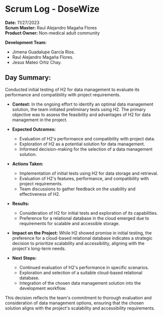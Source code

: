 # Scrum Log - DoseWize

**Date:** 11/27/2023  
**Scrum Master:**  Raul Alejandro Magaña Flores  
**Product Owner:**  Non-medical adult community  

**Development Team:**
-   Jimena Guadalupe García Ríos.
-   Raul Alejandro Magaña Flores.
-   Jesus Mateo Ortiz Chay.

## Day Summary:
  Conducted initial testing of H2 for data management to evaluate its performance and compatibility with project requirements.

- **Context:**
  In the ongoing effort to identify an optimal data management solution, the team initiated preliminary tests using H2. The primary objective was to assess the feasibility and advantages of H2 for data management in the project.

- **Expected Outcomes:**
  - Evaluation of H2's performance and compatibility with project data.
  - Exploration of H2 as a potential solution for data management.
  - Informed decision-making for the selection of a data management solution.

- **Actions Taken:**
  - Implementation of initial tests using H2 for data storage and retrieval.
  - Evaluation of H2's features, performance, and compatibility with project requirements.
  - Team discussions to gather feedback on the usability and effectiveness of H2.

- **Results:**
  - Consideration of H2 for initial tests and exploration of its capabilities.
  - Preference for a relational database in the cloud emerged due to requirements for scalable and accessible storage.

- **Impact on the Project:**
  While H2 showed promise in initial testing, the preference for a cloud-based relational database indicates a strategic decision to prioritize scalability and accessibility, aligning with the project's long-term needs.

- **Next Steps:**
  - Continued evaluation of H2's performance in specific scenarios.
  - Exploration and selection of a suitable cloud-based relational database.
  - Integration of the chosen data management solution into the development workflow.

This decision reflects the team's commitment to thorough evaluation and consideration of data management options, ensuring that the chosen solution aligns with the project's scalability and accessibility requirements.